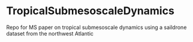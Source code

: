 # TropicalSubmesoscaleDynamics
Repo for MS paper on tropical submesoscale dynamics using a saildrone dataset from the northwest Atlantic
